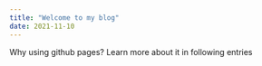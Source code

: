 ```yaml
---
title: "Welcome to my blog"
date: 2021-11-10
---
```


Why using github pages? 
Learn more about it in following entries
